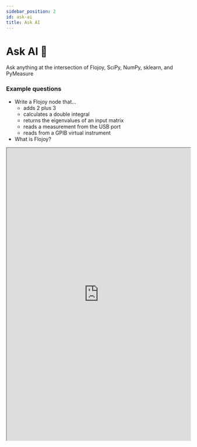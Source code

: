 ```yaml
---
sidebar_position: 2
id: ask-ai
title: Ask AI
---
```


# Ask AI 🔮 

Ask anything at the intersection of Flojoy, SciPy, NumPy, sklearn, and PyMeasure

### Example questions
- Write a Flojoy node that...
    - adds 2 plus 3
    - calculates a double integral
    - returns the eigenvalues of an input matrix
    - reads a measurement from the USB port
    - reads from a GPIB virtual instrument
- What is Flojoy?

<iframe width='100%' height='800' src='https://markprompt.com/s/Zptf17MA' />

